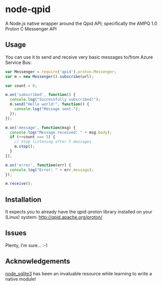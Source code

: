 node-qpid
============

A Node.js native wrapper around the Qpid API; specifically the AMPQ 1.0 Proton C Messenger API

## Usage

You can use it to send and receive very basic messages to/from Azure Service Bus:

```javascript
var Messenger = require('qpid').proton.Messenger;
var m = new Messenger().subscribe(url);

var count = 0;

m.on('subscribed', function() {
  console.log("Successfully subscribed!");
  m.send("Hello world!", function() {
    console.log("Message sent.");
  });
});

m.on('message', function(msg) {
  console.log("Message received: " + msg.body);
  if (++count === 5) {
    // Stop listening after 5 messages
    m.stop();
  }
});

m.on('error', function(err) {
  console.log("Error: " + err.message);
});

m.receive();
```

## Installation

It expects you to already have the qpid-proton library installed on your (Linux) system:
http://qpid.apache.org/proton/

## Issues

Plenty, I'm sure... :-)

## Acknowledgements

[node_sqlite3](https://github.com/developmentseed/node-sqlite3) has been an invaluable resource while learning to write a native module!
